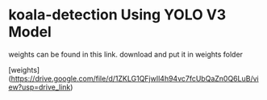 # koala-detection Using YOLO V3 Model

weights can be found in this link. download and put it in weights folder

[weights] (https://drive.google.com/file/d/1ZKLG1QFjwIl4h94vc7fcUbQaZn0Q6LuB/view?usp=drive_link)
 
